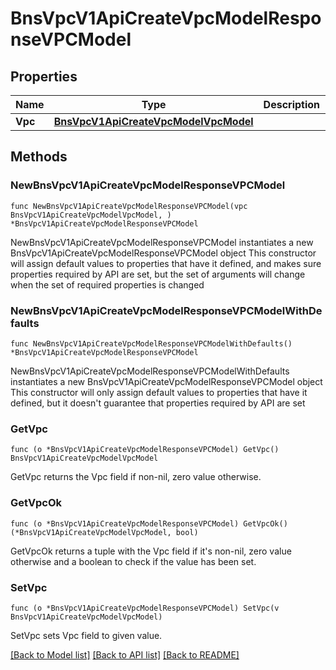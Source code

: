 # BnsVpcV1ApiCreateVpcModelResponseVPCModel

## Properties

Name | Type | Description | Notes
------------ | ------------- | ------------- | -------------
**Vpc** | [**BnsVpcV1ApiCreateVpcModelVpcModel**](BnsVpcV1ApiCreateVpcModelVpcModel.md) |  | 

## Methods

### NewBnsVpcV1ApiCreateVpcModelResponseVPCModel

`func NewBnsVpcV1ApiCreateVpcModelResponseVPCModel(vpc BnsVpcV1ApiCreateVpcModelVpcModel, ) *BnsVpcV1ApiCreateVpcModelResponseVPCModel`

NewBnsVpcV1ApiCreateVpcModelResponseVPCModel instantiates a new BnsVpcV1ApiCreateVpcModelResponseVPCModel object
This constructor will assign default values to properties that have it defined,
and makes sure properties required by API are set, but the set of arguments
will change when the set of required properties is changed

### NewBnsVpcV1ApiCreateVpcModelResponseVPCModelWithDefaults

`func NewBnsVpcV1ApiCreateVpcModelResponseVPCModelWithDefaults() *BnsVpcV1ApiCreateVpcModelResponseVPCModel`

NewBnsVpcV1ApiCreateVpcModelResponseVPCModelWithDefaults instantiates a new BnsVpcV1ApiCreateVpcModelResponseVPCModel object
This constructor will only assign default values to properties that have it defined,
but it doesn't guarantee that properties required by API are set

### GetVpc

`func (o *BnsVpcV1ApiCreateVpcModelResponseVPCModel) GetVpc() BnsVpcV1ApiCreateVpcModelVpcModel`

GetVpc returns the Vpc field if non-nil, zero value otherwise.

### GetVpcOk

`func (o *BnsVpcV1ApiCreateVpcModelResponseVPCModel) GetVpcOk() (*BnsVpcV1ApiCreateVpcModelVpcModel, bool)`

GetVpcOk returns a tuple with the Vpc field if it's non-nil, zero value otherwise
and a boolean to check if the value has been set.

### SetVpc

`func (o *BnsVpcV1ApiCreateVpcModelResponseVPCModel) SetVpc(v BnsVpcV1ApiCreateVpcModelVpcModel)`

SetVpc sets Vpc field to given value.



[[Back to Model list]](../README.md#documentation-for-models) [[Back to API list]](../README.md#documentation-for-api-endpoints) [[Back to README]](../README.md)


